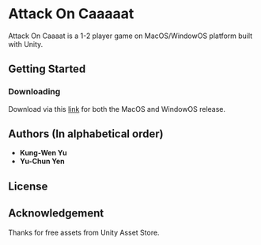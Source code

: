 # Attack On Caaaaat
Attack On Caaaat is a 1-2 player game on MacOS/WindowOS platform built with Unity.

## Getting Started
### Downloading
Download via this [link](https://drive.google.com/file/d/1qlinQ97n3D2Ah1w_CJiWSfXXiV68Tvwv/view?usp=sharing) for both the MacOS and WindowOS release.

## Authors (In alphabetical order)
* **Kung-Wen Yu** 
* **Yu-Chun Yen** 

## License

## Acknowledgement
Thanks for free assets from Unity Asset Store.

